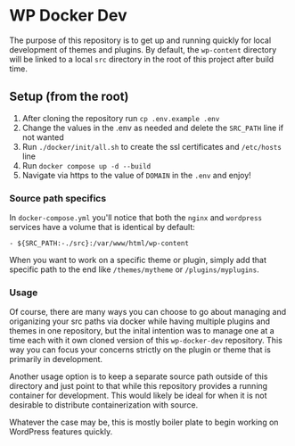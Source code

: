 # WP Docker Dev

The purpose of this repository is to get up and running quickly for local development of themes and plugins. By default, the `wp-content` directory will be linked to a local `src` directory in the root of this project after build time.

## Setup (from the root)

1. After cloning the repository run `cp .env.example .env`
2. Change the values in the .env as needed and delete the `SRC_PATH` line if not wanted
3. Run `./docker/init/all.sh` to create the ssl certificates and `/etc/hosts` line
4. Run `docker compose up -d --build`
5. Navigate via https to the value of `DOMAIN` in the `.env` and enjoy!

### Source path specifics

In `docker-compose.yml` you'll notice that both the `nginx` and `wordpress` services have a volume that is identical by default:

`- ${SRC_PATH:-./src}:/var/www/html/wp-content`

When you want to work on a specific theme or plugin, simply add that specific path to the end like `/themes/mytheme` or `/plugins/myplugins`.

### Usage

Of course, there are many ways you can choose to go about managing and origanizing your src paths via docker while having multiple plugins and themes in one repository, but the inital intention was to manage one at a time each with it own cloned version of this `wp-docker-dev` repository. This way you can focus your concerns strictly on the plugin or theme that is primarily in development.

Another usage option is to keep a separate source path outside of this directory and just point to that while this repository provides a running container for development. This would likely be ideal for when it is not desirable to distribute containerization with source.

Whatever the case may be, this is mostly boiler plate to begin working on WordPress features quickly.
